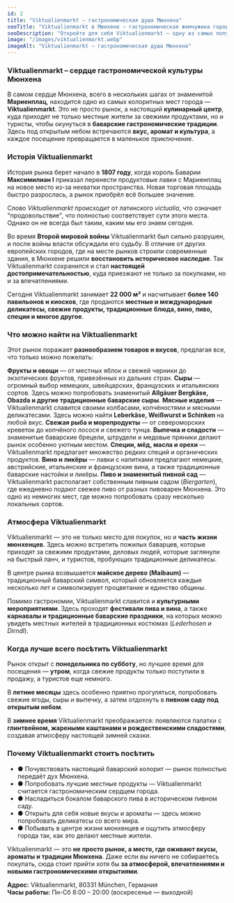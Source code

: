 ```yaml
---
id: 2
title: "Viktualienmarkt — гастрономическая душа Мюнхена"
seoTitle: "Viktualienmarkt в Мюнхене — гастрономическая жемчужина города"
seoDescription: "Откройте для себя Viktualienmarkt — одну из самых популярных и вкусных достопримечательностей Мюнхена. Узнайте о гастрономических традициях, рынках и уникальных продуктах, которые здесь можно найти."
image: "/images/viktualienmarkt.webp"
imageAlt: "Viktualienmarkt — гастрономическая душа Мюнхена"
---
```


### Viktualienmarkt – сердце гастрономической культуры Мюнхена

В самом сердце Мюнхена, всего в нескольких шагах от знаменитой **Мариенплац**, находится одно из самых колоритных мест города — **Viktualienmarkt**. Это не просто рынок, а настоящий **кулинарный центр**, куда приходят не только местные жители за свежими продуктами, но и туристы, чтобы окунуться в **баварские гастрономические традиции**. Здесь под открытым небом встречаются **вкус, аромат и культура**, а каждое посещение превращается в маленькое приключение.

### Исторія Viktualienmarkt

История рынка берет начало в **1807 году**, когда король Баварии **Максимилиан I** приказал перенести продуктовые лавки с Мариенплац на новое место из-за нехватки пространства. Новая торговая площадь быстро разрослась, а рынок приобрёл всё большее значение.

Слово *Viktualienmarkt* происходит от латинского *victualia*, что означает "продовольствие", что полностью соответствует сути этого места. Однако он не всегда был таким, каким мы его знаем сегодня.

Во время **Второй мировой войны** Viktualienmarkt был сильно разрушен, и после войны власти обсуждали его судьбу. В отличие от других европейских городов, где на месте рынков строили современные здания, в Мюнхене решили **восстановить историческое наследие**. Так Viktualienmarkt сохранился и стал **настоящей достопримечательностью**, куда приезжают не только за покупками, но и за впечатлениями.

Сегодня Viktualienmarkt занимает **22 000 м²** и насчитывает **более 140 павильонов и киосков**, где продаются **местные и международные деликатесы, свежие продукты, традиционные блюда, вино, пиво, специи и многое другое**.

### Что можно найти на Viktualienmarkt

Этот рынок поражает **разнообразием товаров и вкусов**, предлагая все, что только можно пожелать:

**Фрукты и овощи** — от местных яблок и свежей черники до экзотических фруктов, привезённых из дальних стран.
**Сыры** — огромный выбор немецких, швейцарских, французских и итальянских сортов. Здесь можно попробовать знаменитый **Allgäuer Bergkäse, Obazda и другие традиционные баварские сыры**.
**Мясные изделия** — Viktualienmarkt славится своими колбасами, копчёностями и мясными деликатесами. Здесь можно найти **Leberkäse, Weißwurst и Schinken** на любой вкус.
**Свежая рыба и морепродукты** — от североморских креветок до копчёного лосося и свежего тунца.
**Выпечка и сладости** — знаменитые баварские брецели, штрудели и медовые пряники делают рынок особенно уютным местом.
**Специи, мёд, масла и орехи** — Viktualienmarkt предлагает множество редких специй и органических продуктов.
**Вино и ликёры** — лавки с напитками предлагают немецкие, австрийские, итальянские и французские вина, а также традиционные баварские настойки и ликёры.
**Пиво и знаменитый пивной сад** — Viktualienmarkt располагает собственным пивным садом (*Biergarten*), где ежедневно подают свежее пиво от разных пивоварен Мюнхена. Это одно из немногих мест, где можно попробовать сразу несколько локальных сортов.

### Атмосфера Viktualienmarkt

Viktualienmarkt — это не только место для покупок, но и **часть жизни мюнхенцев**. Здесь можно встретить пожилых баварцев, которые приходят за свежими продуктами, деловых людей, которые заглянули на быстрый ланч, и туристов, пробующих традиционные деликатесы.

В центре рынка возвышается **майское дерево (Maibaum)** — традиционный баварский символ, который обновляется каждые несколько лет и символизирует процветание и единство общины.

Помимо гастрономии, Viktualienmarkt славится и **культурными мероприятиями**. Здесь проходят **фестивали пива и вина**, а также **карнавалы и традиционные баварские праздники**, на которых можно увидеть местных жителей в традиционных костюмах (*Lederhosen и Dirndl*).

### Когда лучше всего посѣтить Viktualienmarkt

Рынок открыт с **понедельника по субботу**, но лучшее время для посещения — **утром**, когда свежие продукты только поступили в продажу, а туристов еще немного.

В **летние месяцы** здесь особенно приятно прогуляться, попробовать свежие ягоды, сыры и выпечку, а затем отдохнуть в **пивном саду под открытым небом**.

В **зимнее время** Viktualienmarkt преображается: появляются палатки с **глинтвейном, жареными каштанами и рождественскими сладостями**, создавая атмосферу настоящей зимней сказки.

### Почему Viktualienmarkt стоитъ посѣтить 

- ● Почувствовать настоящий баварский колорит — рынок полностью передаёт дух Мюнхена.
- ● Попробовать лучшие местные продукты — Viktualienmarkt считается гастрономическим сердцем города.
- ● Насладиться бокалом баварского пива в историческом пивном саду.
- ● Открыть для себя новые вкусы и ароматы — здесь можно попробовать деликатесы со всего мира.
- ● Побывать в центре жизни мюнхенцев и ощутить атмосферу города так, как это делают местные жители.

Viktualienmarkt — это **не просто рынок, а место, где оживают вкусы, ароматы и традиции Мюнхена**. Даже если вы ничего не собираетесь покупать, сюда стоит прийти хотя бы **за атмосферой, впечатлениями и новыми гастрономическими открытиями**.

**Адрес:** Viktualienmarkt, 80331 München, Германия  
**Часы работы:** Пн-Сб 8:00 – 20:00 (воскресенье — выходной)